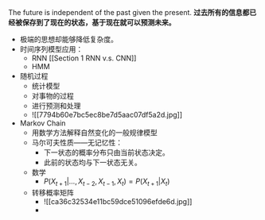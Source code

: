 The future is independent of the past given the present.
**过去所有的信息都已经被保存到了现在的状态，基于现在就可以预测未来。**
- 极端的思想却能够降低复杂度。
- 时间序列模型应用：
	- RNN [[Section 1 RNN v.s. CNN]]
	- HMM
- 随机过程
	- 统计模型
	- 对事物的过程
	- 进行预测和处理
	- ![[7794b60e7bc5ec8be7d5aac07df5a2d.jpg]]
- Markov Chain
	- 用数学方法解释自然变化的一般规律模型
	- 马尔可夫性质——无记忆性：
		- 下一状态的概率分布只由当前状态决定。
		- 此前的状态均与下一状态无关。
	- 数学
		- $P(X_{t+1}|...,X_{t-2},X_{t-1},X_{t})=P(X_{t+1}|X_t)$
	- 转移概率矩阵
		- ![[ca36c32534e11bc59dce51096efde6d.jpg]]
		- 